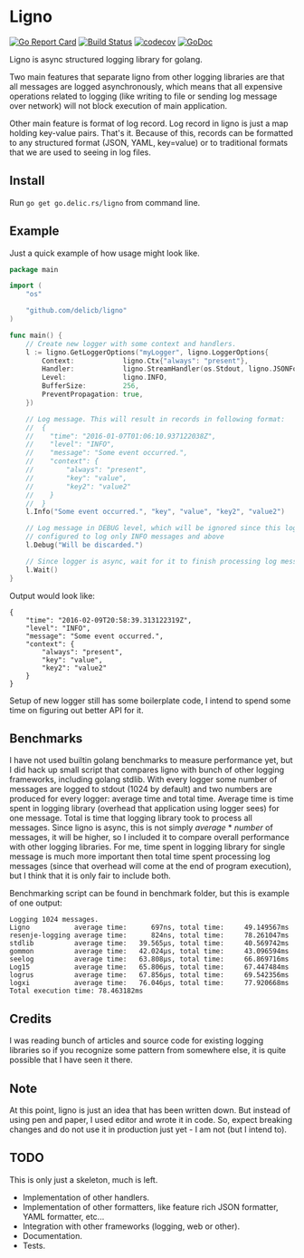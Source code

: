# Ligno
[![Go Report Card](https://goreportcard.com/badge/github.com/delicb/ligno)](https://goreportcard.com/report/github.com/delicb/ligno)
[![Build Status](https://travis-ci.org/delicb/ligno.svg?branch=master)](https://travis-ci.org/delicb/ligno)
[![codecov](https://codecov.io/gh/delicb/ligno/branch/master/graph/badge.svg)](https://codecov.io/gh/delicb/ligno)
[![GoDoc](http://godoc.org/github.com/delicb/ligno?status.png)](http://godoc.org/github.com/delicb/ligno)

Ligno is async structured logging library for golang.

Two main features that separate ligno from other logging libraries are that
all messages are logged asynchronously, which means that all expensive
operations related to logging (like writing to file or sending log message
over network) will not block execution of main application.

Other main feature is format of log record. Log record in ligno is just a
map holding key-value pairs. That's it. Because of this, records can be
formatted to any structured format (JSON, YAML, key=value) or to traditional
formats that we are used to seeing in log files.

## Install
Run `go get go.delic.rs/ligno` from command line.

## Example
Just a quick example of how usage might look like.
```go
package main

import (
	"os"

	"github.com/delicb/ligno"
)

func main() {
	// Create new logger with some context and handlers.
	l := ligno.GetLoggerOptions("myLogger", ligno.LoggerOptions{
		Context:            ligno.Ctx{"always": "present"},
		Handler:            ligno.StreamHandler(os.Stdout, ligno.JSONFormat(true)),
		Level:              ligno.INFO,
		BufferSize:         256,
		PreventPropagation: true,
	})

	// Log message. This will result in records in following format:
	//	{
	//    "time": "2016-01-07T01:06:10.937122038Z",
	//    "level": "INFO",
	//    "message": "Some event occurred.",
	//    "context": {
	//        "always": "present",
	//        "key": "value",
	//        "key2": "value2"
	//    }
	//	}
	l.Info("Some event occurred.", "key", "value", "key2", "value2")

	// Log message in DEBUG level, which will be ignored since this logger is
	// configured to log only INFO messages and above
	l.Debug("Will be discarded.")

	// Since logger is async, wait for it to finish processing log messages
	l.Wait()
}

```

Output would look like:
```
{
    "time": "2016-02-09T20:58:39.313122319Z",
    "level": "INFO",
    "message": "Some event occurred.",
    "context": {
        "always": "present",
        "key": "value",
        "key2": "value2"
    }
}
```

Setup of new logger still has some boilerplate code, I intend to spend some time on
figuring out better API for it.

## Benchmarks
I have not used builtin golang benchmarks to measure performance yet, but I did hack up small script
that compares ligno with bunch of other logging frameworks, including golang stdlib. With every logger 
some number of messages are logged to stdout (1024 by default) and two numbers are produced for every logger: 
average time and total time. Average time is time spent in logging library (overhead that application using
logger sees) for one message. Total is time that logging library took to process all messages. Since ligno is
async, this is not simply *average* * *number* of messages, it will be higher, so I included it to compare
overall performance with other logging libraries. For me, time spent in logging library for single message is
much more important then total time spent processing log messages (since that overhead will come at the end of
program execution), but I think that it is only fair to include both.

Benchmarking script can be found in benchmark folder, but this is example of one output:
```
Logging 1024 messages.
Ligno           average time:      697ns, total time:     49.149567ms
resenje-logging average time:      824ns, total time:     78.261047ms
stdlib          average time:   39.565µs, total time:     40.569742ms
gommon          average time:   42.024µs, total time:     43.096594ms
seelog          average time:   63.808µs, total time:     66.869716ms
Log15           average time:   65.806µs, total time:     67.447484ms
logrus          average time:   67.856µs, total time:     69.542356ms
logxi           average time:   76.046µs, total time:     77.920668ms
Total execution time: 78.463182ms
```

## Credits
I was reading bunch of articles and source code for existing logging libraries so if you
recognize some pattern from somewhere else, it is quite possible that I have seen it there.

## Note
At this point, ligno is just an idea that has been written down. But instead
of using pen and paper, I used editor and wrote it in code. So, expect breaking
changes and do not use it in production just yet - I am not (but I intend to).

## TODO
This is only just a skeleton, much is left.
- Implementation of other handlers.
- Implementation of other formatters, like feature rich JSON formatter, YAML formatter, etc...
- Integration with other frameworks (logging, web or other).
- Documentation.
- Tests.
